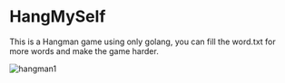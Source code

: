 # HangMySelf

This is a Hangman game using only golang, you can fill the word.txt for more words and make the game harder.


![hangman1](https://user-images.githubusercontent.com/102300908/225769276-7935fd96-062d-4a44-b8df-417328249292.png)
